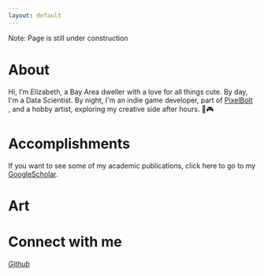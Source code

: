 ```yaml
---
layout: default
---
```

Note: Page is still under construction  <br>

# About 
Hi, I’m Elizabeth, a Bay Area dweller with a love for all things cute. By day, I'm a Data Scientist. By night, I'm an indie game developer, part of <a href="https://pixelboltgames.wixsite.com/pixelbolt-games">PixelBolt </a>, and a hobby artist, exploring my creative side after hours. 🎨🎮



# Accomplishments

If you want to see some of my academic publications, click here to go to my <a href="https://scholar.google.com/citations?user=ytjqu-EAAAAJ&hl=en"> GoogleScholar</a>.

 
# Art 


# Connect with me 
  <a href="https://www.linkedin.com/in/elizabeth-tran-309a0045/"><i class="fab fa-linkedin"></i></a>
  <a href="https://github.com/elizabellatran/" title="GitHub"><i class="fab fa-github"><span class="label">Github</span></i></a>
  <a href="https://cutebrainpants.itch.io/" title="itch.io"><i class="fa-brands fa-itch-io"></i></a>
  <a href="https://www.youtube.com/@cutebrainpants/" title="YouTube"><i class="fab fa-youtube"></i></a>
  <a href="https://www.etsy.com/shop/MoonwispShop/" title="Etsy"><i class="fa-brands fa-etsy"></i></a>
